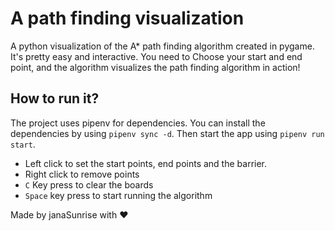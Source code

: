 # A path finding visualization

A python visualization of the A* path finding algorithm created in pygame. It's pretty easy and interactive. You need to
Choose your start and end point, and the algorithm visualizes the path finding algorithm in action!

## How to run it?

The project uses pipenv for dependencies. You can install the dependencies by using `pipenv sync -d`. Then start the
app using `pipenv run start`.

- Left click to set the start points, end points and the barrier.
- Right click to remove points
- `C` Key press to clear the boards
- `Space` key press to start running the algorithm

<p align="center">

Made by janaSunrise with ❤

</p>
